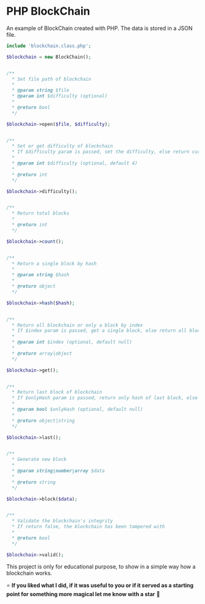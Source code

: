 # PHP BlockChain

An example of BlockChain created with PHP. The data is stored in a JSON file.

```php
include 'blockchain.class.php';

$blockchain = new BlockChain();


/**
  * Set file path of blockchain
  *
  * @param string $file
  * @param int $difficulty (optional)
  *
  * @return bool
  */

$blockchain->open($file, $difficulty);


/**
  * Set or get difficulty of blockchain
  * If $difficulty param is passed, set the difficulty, else return current difficulty
  *
  * @param int $difficulty (optional, default 4)
  *
  * @return int
  */

$blockchain->difficulty();


/**
  * Return total blocks
  *
  * @return int
  */

$blockchain->count();


/**
  * Return a single block by hash
  *
  * @param string $hash
  *
  * @return object
  */

$blockchain->hash($hash);


/**
  * Return all blockchain or only a block by index
  * If $index param is passed, get a single block, else return all blocks
  *
  * @param int $index (optional, default null)
  *
  * @return array|object
  */

$blockchain->get();


/**
  * Return last block of blockchain
  * If $onlyHash param is passed, return only hash of last block, else return the entire last block
  *
  * @param bool $onlyHash (optional, default null)
  *
  * @return object|string
  */

$blockchain->last();


/**
  * Generate new block
  *
  * @param string|number|array $data
  *
  * @return string
  */

$blockchain->block($data);


/**
  * Validate the blockchain's integrity
  * If return false, the blockchain has been tampered with
  *
  * @return bool
  */

$blockchain->valid();

```

This project is only for educational purpose, to show in a simple way how a blockchain works.

:star: **If you liked what I did, if it was useful to you or if it served as a starting point for something more magical let me know with a star** :green_heart:
